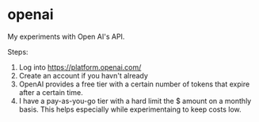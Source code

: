 # openai
My experiments with Open AI's API. 

Steps: 
1. Log into https://platform.openai.com/
2. Create an account if you havn't already
3. OpenAI provides a free tier with a certain number of tokens that expire after a certain time. 
4. I have a pay-as-you-go tier with a hard limit the $ amount on a monthly basis. This helps especially while experimentaing to keep costs low. 
